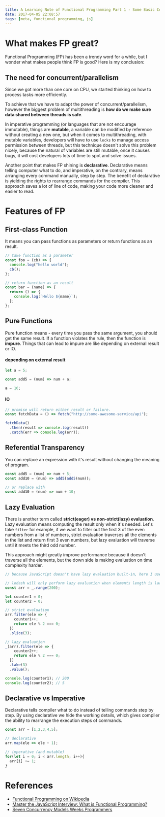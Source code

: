 ```yaml
---
title: A Learning Note of Functional Programming Part 1 - Some Basic Concepts
date: 2017-04-05 22:08:57
tags: [meta, functional programming, js]
---
```


# What makes FP great?
Functional Programming (FP) has been a trendy word for a while, but I wonder what makes people think FP is good? Here is my conclusion:

## The need for concurrent/parallelism
Since we got more than one core on CPU, we started thinking on how to process tasks more efficiently.

To achieve that we have to adapt the power of concurrent/parallelism, however the biggest problem of multithreading is **how do we make sure data shared between threads is safe**.

In imperative programming (or languages that are not encourage immutable), things are **mutable**, a variable can be modified by reference without creating a new one, but when it comes to multithreading, with mutable variables, developers will have to use `locks` to manage access permission between threads, but this technique doesn't solve this problem nicely, because the natural of variables are still mutable, once it causes bugs, it will cost developers lots of time to spot and solve issues.

Another point that makes FP shining is **declarative**. Declarative means telling computer what to do, and imperative, on the contrary, means arranging every command manually, step by step. The benefit of declarative is yielding the rights to rearrange commands for the compiler. This approach saves a lot of line of code, making your code more cleaner and easier to read.

# Features of FP

## First-class Function
It means you can pass functions as parameters or return functions as an result.

```js
// take function as a parameter
const foo = (cb) => {
  console.log("hello world");
  cb();
};

// return function as an result
const bar = (name) => {
  return () => {
    console.log(`Hello ${name}`);
  };
};
```

## Pure Functions
Pure function means - every time you pass the same argument, you should get the same result. If a function violates the rule, then the function is **impure**. Things that can lead to impure are like depending on external result or IO.

#### depending on external result
```js
let a = 5;

const add5 = (num) => num + a;

a = 10;
```

#### IO
```js
// promise will return either result or failure.
const fetchData = () => fetch("http://some-awesome-service/api");

fetchData()
  .then(result => console.log(result))
  .catch(err => console.log(err));
```

## Referential Transparency
You can replace an expression with it's result without changing the meaning of program.

```js
const add5 = (num) => num + 5;
const add10 = (num) => add5(add5(num));

// or replace with
const add10 = (num) => num + 10;
```

## Lazy Evaluation
There is another term called **strict(eager) vs non-strict(lazy) evaluation**. Lazy evaluation means computing the result only when it's needed. Let's take `filter` for example, if we want to filter out the first 3 of the even numbers from a list of numbers, strict evaluation traverses all the elements in the list and return first 3 even numbers, but lazy evaluation will traverse until it meets the third odd number.

This approach might greatly improve performance because it doesn't traverse all the elements, but the down side is making evaluation on time complexity harder.

```js
// because JavaScript doesn't have lazy evaluation built-in, here I use lodash to help demonstration.

// lodash will only perform lazy evaluation when elements length is larger than 200.
const arr = _.range(200);

let counter1 = 0;
let counter2 = 0;

// strict evaluation
arr.filter(ele => {
    counter1++;
    return ele % 2 === 0;
  })
  .slice(3);

// lazy evaluation
_(arr).filter(ele => {
    counter2++;
    return ele % 2 === 0;
  })
  .take(3)
  .value();

console.log(counter1); // 200
console.log(counter2); // 5
```

## Declarative vs Imperative
Declarative tells compiler what to do instead of telling commands step by step. By using declarative we hide the working details, which gives compiler the ability to rearrange the execution steps of commands.

```js
const arr = [1,2,3,4,5];

// declarative
arr.map(ele => ele + 1);

// imperative (and mutable)
for(let i = 0; i < arr.length; i++){
  arr[i] += 1;
}
```

# References
- [Functional Programming on Wikipedia](https://en.wikipedia.org/wiki/Functional_programming)
- [Master the JavaScript Interview: What is Functional Programming?](https://medium.com/javascript-scene/master-the-javascript-interview-what-is-functional-programming-7f218c68b3a0)
- [Seven Concurrency Models Weeks Programmers](https://www.amazon.com/Seven-Concurrency-Models-Weeks-Programmers/dp/1937785653)
